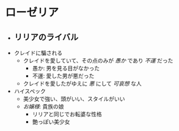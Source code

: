 # ローゼリア
- リリアのライバル
  - 
- クレイドに騙される
  - クレイドを愛していて、その点のみが _愚か_ であり _不運_ だった
    - 愚か: 男を見る目がなかった
    - 不運: 愛した男が悪だった
  - クレイドを愛したがゆえに _悪_ にして _可哀想_ な人
- ハイスペック
  - 美少女で強い、頭がいい、スタイルがいい
  - _お嬢様_: 貴族の娘
    - リリアと同じでお転婆な性格
    - 艶っぽい美少女
